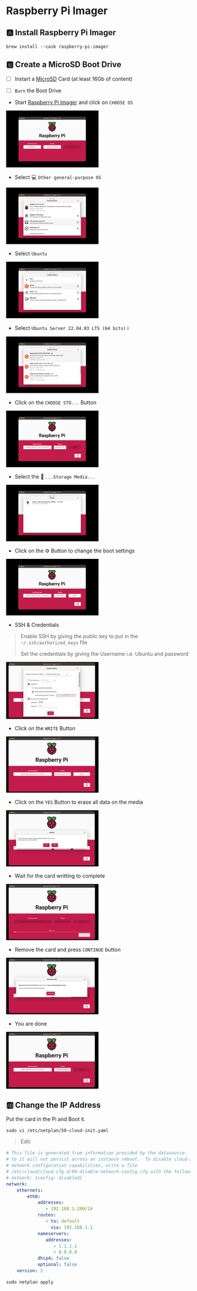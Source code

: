 # Raspberry Pi Imager

## :a: Install Raspberry Pi Imager

```
brew install --cask raspberry-pi-imager
```

## :b: Create a MicroSD Boot Drive

- [ ] Instart a [MicroSD](https://en.wikipedia.org/wiki/SD_card#:~:text=slot,microSD) Card (at least 16Gb of content) 

- [ ] `Burn` the Boot Drive

- Start [Raspberry Pi Imager](https://github.com/raspberrypi/rpi-imager) and click on `CHOOSE OS`

<img src=images/rpi-imager-01.png width=50% height=50% > <img>

- Select :computer: `Other general-purpose OS` 

<img src=images/rpi-imager-02.png width=50% height=50% > <img>

- Select `Ubuntu`

<img src=images/rpi-imager-03.png width=50% height=50% > <img>

- Select `Ubuntu Server 22.04.03 LTS (64 bits)` :information_source:

<img src=images/rpi-imager-04.png width=50% height=50% > <img>

- Click on the `CHOOSE STO...` Button

<img src=images/rpi-imager-05.png width=50% height=50% > <img>

- Select the :trident: `...Storage Media...`

<img src=images/rpi-imager-06.png width=50% height=50% > <img>

- Click on the :gear: Button to change the boot settings

<img src=images/rpi-imager-07.png width=50% height=50% > <img>

- SSH & Credentials

> Enable SSH by giving the public key to put in the `~/.ssh/authorized_keys` file
> 
> Set the credentials by giving the Username i.e. Ubuntu and password

<img src=images/rpi-imager-08.png width=50% height=50% > <img>

- Click on the `WRITE` Button

<img src=images/rpi-imager-09.png width=50% height=50% > <img>

- Click on the `YES` Button to erase all data on the media

<img src=images/rpi-imager-10.png width=50% height=50% > <img>

- Wait for the card writting to complete

<img src=images/rpi-imager-11.png width=50% height=50% > <img>

- Remove the card and press `CONTINUE` button

<img src=images/rpi-imager-12.png width=50% height=50% > <img>

- You are done

<img src=images/rpi-imager-13.png width=50% height=50% > <img>

## :ab: Change the IP Address

Put the card in the Pi and Boot it. 

 ```
sudo vi /etc/netplan/50-cloud-init.yaml
```
> Edit:
```yaml
# This file is generated from information provided by the datasource.  Changes
# to it will not persist across an instance reboot.  To disable cloud-init's
# network configuration capabilities, write a file
# /etc/cloud/cloud.cfg.d/99-disable-network-config.cfg with the following:
# network: {config: disabled}
network:
    ethernets:
        eth0:
            addresses:
               - 192.168.1.200/24
            routes:
               - to: default
                 via: 192.168.1.1
            nameservers:
               addresses:
                  - 1.1.1.1
                  - 8.8.8.8
            dhcp4: false
            optional: false
    version: 2
```

```
sudo netplan apply
```
